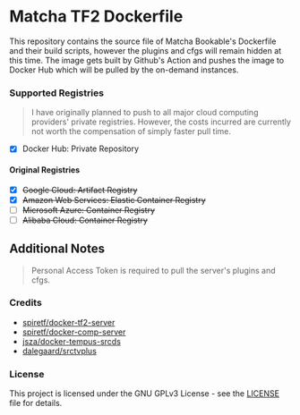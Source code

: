# Matcha TF2 Dockerfile

This repository contains the source file of Matcha Bookable's Dockerfile and their build scripts, however the plugins and cfgs will remain hidden at this time.
The image gets built by Github's Action and pushes the image to Docker Hub which will be pulled by the on-demand instances. 

### Supported Registries
> I have originally planned to push to all major cloud computing providers' private registries. However, the costs incurred are currently not worth the compensation of simply faster pull time.

- [x] Docker Hub: Private Repository

#### Original Registries
- [x] <s>Google Cloud: Artifact Registry
- [x] Amazon Web Services: Elastic Container Registry
- [ ] Microsoft Azure: Container Registry
- [ ] Alibaba Cloud: Container Registry</s>

## Additional Notes

> Personal Access Token is required to pull the server's plugins and cfgs. 

### Credits

- [spiretf/docker-tf2-server](https://codeberg.org/spire/docker-tf2-server)
- [spiretf/docker-comp-server](https://codeberg.org/spire/docker-comp-server)
- [jsza/docker-tempus-srcds](https://github.com/jsza/docker-tempus-srcds)
- [dalegaard/srctvplus](https://github.com/dalegaard/srctvplus)

### License
This project is licensed under the GNU GPLv3 License - see the [LICENSE](LICENSE) file for details.